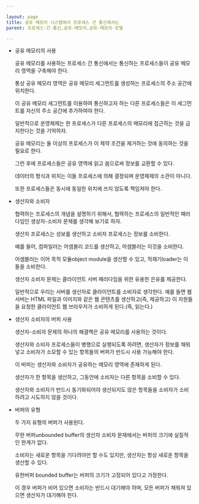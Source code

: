 ```yaml
---

layout: page
title: 공유 메모리 시스템에서 프로세스 간 통신에서는
parent: 프로세스-간-통신,공유-메모리,공유-메모리-모델

---
```



- 공유 메모리의 사용
    
    공유 메모리를 사용하는 프로세스 간 통신에서는 통신하는 프로세스들이 공유 메모리 영역을 구축해야 한다.
    
    통상 공유 메모리 영역은 공유 메모리 세그먼트를 생성하는 프로세스의 주소 공간에 위치한다.
    
    이 공유 메모리 세그먼트를 이용하여 통신하고자 하는 다른 프로세스들은 이 세그먼트를 자신의 주소 공간에 추가하여야 한다.
    
    일반적으로 운영체제는 한 프로세스가 다른 프로세스의 메모리에 접근하는 것을 금지한다는 것을 기억하자.
    
    공유 메모리는 둘 이상의 프로세스가 이 제약 조건을 제거하는 것에 동의하는 것을 필요로 한다.
    
    그런 후에 프로세스들은 공유 영역에 읽고 씀으로써 정보를 교환할 수 있다.
    
    데이터의 형식과 위치는 이들 프로세스에 의해 결정되며 운영체제의 소관이 아니다.
    
    또한 프로세스들은 동시에 동일한 위치에 쓰지 않도록 책임져야 한다.
    
- 생산자와 소비자
    
    협력하는 프로세스의 개념을 설명하기 위해서, 협력하는 프로세스의 일반적인 패러다임인 생상자-소비자 문제를 생각해 보기로 하자.
    
    생산자 프로세스는 성보를 생산하고 소비자 프로세스는 정보를 소비한다.
    
    예를 들어, 컴파일러는 어셈블리 코드를 생산하고, 어셈블러는 이것을 소비한다.
    
    어셈블러는 이어 목적 모듈object module을 생산할 수 있고, 적재기loader는 이들을 소비한다.
    
    생산자 소비자 문제는 클라이언트 서버 패러다임을 위한 유용한 은유를 제공한다.
    
    일반적으로 우리는 서버를 생산자로 클라이언트를 소비자로 생각한다. 예를 들면 웹 서버는 HTML 파일과 이미지와 같은 웹 콘텐츠를 생산하고(즉, 제공하고) 이 자원들을 요청한 클라이언트 웹 브라우저가 소비하게 된다.(즉, 읽는다.)
    
- 생산자 소비자의 버퍼 사용
    
    생산자-소비자 문제의 하나의 해결책은 공유 메모리를 사용하는 것이다.
    
    생산자와 소비자 프로세스들이 병행으로 실행되도록 하려면, 생산자가 정보를 채워 넣고 소비자가 소모할 수 있는 항목들의 버퍼가 반드시 사용 가능해야 한다.
    
    이 버퍼는 생산자와 소비자가 공유하는 메모리 영역에 존재하게 된다.
    
    생산자가 한 항목을 생산하고, 그동안에 소비자는 다른 항목을 소비할 수 있다.
    
    생산자와 소비자가 반드시 동기화되어야 생산되지도 않은 항목들을 소비자가 소비하려고 시도하지 않을 것이다.
    
- 버퍼의 유형
    
    두 가지 유형의 버퍼가 사용된다.
    
    무한 버퍼unbounded buffer의 생산자 소비자 문제에서는 버퍼의 크기에 실질적인 한계가 없다.
    
    소비자는 새로운 항목을 기다려야만 할 수도 있지만, 생산자는 항상 새로운 항목을 생산할 수 있다.
    
    유한버퍼 bounded buffer는 버퍼의 크기가 고정되어 있다고 가정한다.
    
    이 경우 버퍼가 비어 있으면 소비자는 반드시 대기해야 하며, 모든 버퍼가 채워져 있으면 생산자가 대기해야 한다.